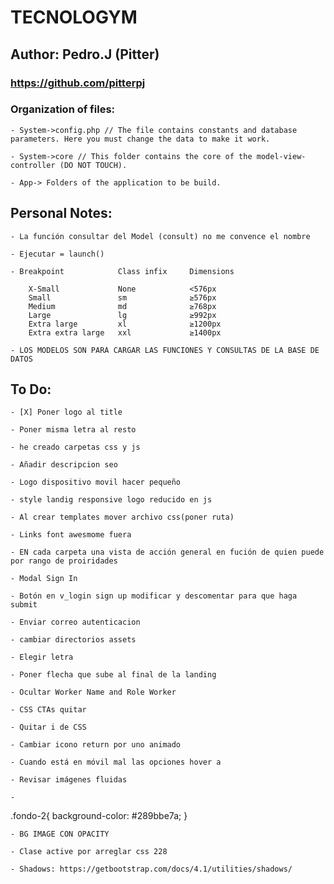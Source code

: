 # TECNOLOGYM
## Author: Pedro.J (Pitter)
### https://github.com/pitterpj

### Organization of files:

    - System->config.php // The file contains constants and database parameters. Here you must change the data to make it work.

    - System->core // This folder contains the core of the model-view-controller (DO NOT TOUCH).

    - App-> Folders of the application to be build.


## Personal Notes:

    - La función consultar del Model (consult) no me convence el nombre

    - Ejecutar = launch()

    - Breakpoint	        Class infix	    Dimensions

        X-Small	            None	        <576px
        Small	            sm	            ≥576px
        Medium	            md	            ≥768px
        Large	            lg	            ≥992px
        Extra large	        xl	            ≥1200px
        Extra extra large	xxl	            ≥1400px

    - LOS MODELOS SON PARA CARGAR LAS FUNCIONES Y CONSULTAS DE LA BASE DE DATOS
    

## To Do:
    
    - [X] Poner logo al title

    - Poner misma letra al resto

    - he creado carpetas css y js

    - Añadir descripcion seo

    - Logo dispositivo movil hacer pequeño

    - style landig responsive logo reducido en js

    - Al crear templates mover archivo css(poner ruta)

    - Links font awesmome fuera

    - EN cada carpeta una vista de acción general en fución de quien puede por rango de proiridades

    - Modal Sign In

    - Botón en v_login sign up modificar y descomentar para que haga submit

    - Enviar correo autenticacion

    - cambiar directorios assets

    - Elegir letra

    - Poner flecha que sube al final de la landing

    - Ocultar Worker Name and Role Worker

    - CSS CTAs quitar

    - Quitar i de CSS

    - Cambiar icono return por uno animado

    - Cuando está en móvil mal las opciones hover a

    - Revisar imágenes fluidas

    - 
.fondo-2{
    background-color: #289bbe7a;
}

    - BG IMAGE CON OPACITY

    - Clase active por arreglar css 228

    - Shadows: https://getbootstrap.com/docs/4.1/utilities/shadows/



